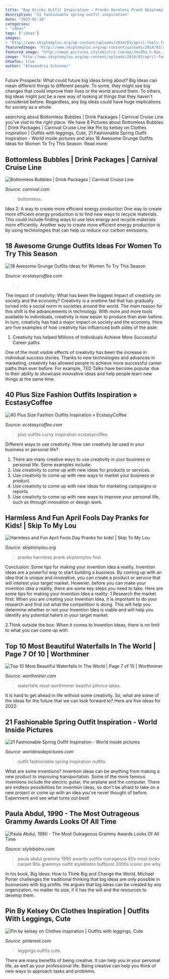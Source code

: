 ```yaml
---
title: "Day Drinks Outfit Inspiration ~ Pranks Harmless Prank Skiptomylou Fool"
description: "21 fashionable spring outfit inspiration"
date: "2023-01-18"
categories:
- "ideas"
tags: ["ideas"]
images:
- "http://www.skiptomylou.org/wp-content/uploads/2014/03/april-fools-for-kids-1.jpg"
featuredImage: "http://www.skiptomylou.org/wp-content/uploads/2014/03/april-fools-for-kids-1.jpg"
featured_image: "http://www2.pictures.stylebistro.com/mp/JmxZhw_h-9ax.jpg"
image: "http://www.skiptomylou.org/wp-content/uploads/2014/03/april-fools-for-kids-1.jpg"
ShowToc: true
author: "Alexandria Schinner"
---
```



Future Prospects: What could future big ideas bring about?
Big Ideas can mean different things to different people. To some, they might see big changes that could improve their lives or the world around them. To others, big ideas might just be a new way of looking at things that they haven't considered before. Regardless, any big ideas could have huge implications for society as a whole.

	

		
searching about Bottomless Bubbles | Drink Packages | Carnival Cruise Line you've visit to the right place. We have 8 Pictures about Bottomless Bubbles | Drink Packages | Carnival Cruise Line like Pin by kelsey on Clothes inspiration | Outfits with leggings, Cute, 21 Fashionable Spring Outfit Inspiration - World inside pictures and also 18 Awesome Grunge Outfits Ideas for Women To Try This Season. Read more:
		
    
## Bottomless Bubbles | Drink Packages | Carnival Cruise Line

<img loading=lazy src="https://www.carnival.com/shop/medias/Bottomless-Bubbles.jpg?context=bWFzdGVyfGltYWdlc3wxMzI0MjAxfGltYWdlL2pwZWd8aW1hZ2VzL2hiYi9oNjUvODgwNDg2NjM5MjA5NC5qcGd8OTk5MzZjMjI1NDMyMzE2MWJkMDk5YmE5MGY2ZmVjZTY5NGQ4MzlkYTYxNzc2ZmQ2MWZmMzdkZjBmZTYyZmUzNg&amp;w=700&amp;h=550" onerror="this.onerror=null;this.src='https://tse2.mm.bing.net/th?id=OIP.Gt862RaNX4U9uQvt1_ekZwHaF0&amp;pid=15.1';" alt="Bottomless Bubbles | Drink Packages | Carnival Cruise Line">

_Source: carnival.com_

>bottomless. 

	

Idea 2: A way to create more efficient energy production
One way to create more efficient energy production is to find new ways to recycle materials. This could include finding ways to use less energy and recycle materials more efficiently. Another way to create more efficient energy production is by using technologies that can help us reduce our carbon emissions.

    
## 18 Awesome Grunge Outfits Ideas For Women To Try This Season

<img loading=lazy src="https://i0.wp.com/www.ecstasycoffee.com/wp-content/uploads/2016/09/I-don’t-trust-me-either.jpg?resize=370%2C750" onerror="this.onerror=null;this.src='https://tse4.mm.bing.net/th?id=OIP.RSICCnLFroqo9FcPJ_WQzwAAAA&amp;pid=15.1';" alt="18 Awesome Grunge Outfits Ideas for Women To Try This Season">

_Source: ecstasycoffee.com_

>. 

	

The impact of creativity: What has been the biggest impact of creativity on society and the economy?
Creativity is a onetime fad that has gradually turned into a social norm in societies around the world. The main reason for this shift is the advancements in technology. With more and more tools available to individuals, creativity is now easier to produce than ever before. In turn, creativity has had a major impact on society and the economy. Here are five examples of how creativity has influenced both sides of the aisle:
1) Creativity has helped Millions of Individuals Achieve More Successful Career paths

One of the most visible effects of creativity has been the increase in individual success stories. Thanks to new technologies and advances in marketing, creativity has allowed people to achieve more successful career paths than ever before. For example, TED Talks have become popular due to their ability to showcase innovative ideas and help people learn new things at the same time.

    
## 40 Plus Size Fashion Outfits Inspiration » EcstasyCoffee

<img loading=lazy src="https://i2.wp.com/www.ecstasycoffee.com/wp-content/uploads/2016/10/Curvy-Women-Fashion-Outfits-24.jpg" onerror="this.onerror=null;this.src='https://tse2.mm.bing.net/th?id=OIP.6mcV3gxgzur56C4e-oNPyQHaLH&amp;pid=15.1';" alt="40 Plus Size Fashion Outfits Inspiration » EcstasyCoffee">

_Source: ecstasycoffee.com_

>plus outfits curvy inspiration ecstasycoffee. 

	

Different ways to use creativity: How can creativity be used in your business or personal life?
1. There are many creative ways to use creativity in your business or personal life. Some examples include: 
2. Use creativity to come up with new ideas for products or services. 
3. Use creativity to come up with new ways to market your business or product. 
4. Use creativity to come up with new ideas for marketing campaigns or reports. 
5. Use creativity to come up with new ways to improve your personal life, such as through innovation or design work.

    
## Harmless And Fun April Fools Day Pranks for Kids! | Skip To My Lou

<img loading=lazy src="http://www.skiptomylou.org/wp-content/uploads/2014/03/april-fools-for-kids-1.jpg" onerror="this.onerror=null;this.src='https://tse2.mm.bing.net/th?id=OIP.8OjxnwrztxjrcvCyooFV3wHaKl&amp;pid=15.1';" alt="Harmless and Fun April Fools Day Pranks for kids! | Skip To My Lou">

_Source: skiptomylou.org_

>pranks harmless prank skiptomylou fool. 

	

Conclusion: Some tips for making your invention idea a reality.
Invention ideas are a powerful way to start building a business. By coming up with an idea that is unique and innovative, you can create a product or service that will interest your target market. However, before you can make your invention idea a reality, there are some key steps you need to take. Here are some tips for making your Invention Idea a reality:
1.Research the market first: When you are creating your Invention Idea, it is important to do your research and find out what the competition is doing. This will help you determine whether or not your Invention Idea is viable and will help you identify any potential haters in your target market.

2.Think outside the box: When it comes to Invention Ideas, there is no limit to what you can come up with.

    
## Top 10 Most Beautiful Waterfalls In The World | Page 7 Of 10 | Worthminer

<img loading=lazy src="https://worthminer.com/wp-content/uploads/2016/08/Plitvice-Lakes-Watterfall.jpg" onerror="this.onerror=null;this.src='https://tse1.mm.bing.net/th?id=OIP.z6t8taDgeHGM6EiIt_K93gHaK_&amp;pid=15.1';" alt="Top 10 Most Beautiful Waterfalls In The World | Page 7 of 10 | Worthminer">

_Source: worthminer.com_

>waterfalls most worthminer beatiful plitvice lakes. 

	

It is hard to get ahead in life without some creativity. So, what are some of the ideas for the future that we can look forward to? Here are five ideas for 2022: 

    
## 21 Fashionable Spring Outfit Inspiration - World Inside Pictures

<img loading=lazy src="https://worldinsidepictures.com/wp-content/uploads/2014/02/1023.jpg" onerror="this.onerror=null;this.src='https://tse2.mm.bing.net/th?id=OIP.cjdePMe6f0dPEK1C2chtcAHaK2&amp;pid=15.1';" alt="21 Fashionable Spring Outfit Inspiration - World inside pictures">

_Source: worldinsidepictures.com_

>outfit fashionable spring inspiration outfits. 

	

What are some inventions?
Invention ideas can be anything from making a new product to improving transportation. Some of the more famous inventions include the electric guitar, the airplane and the computer. There are endless possibilities for invention ideas, so don't be afraid to take on a new project or come up with an idea you've never thought of before. Experiment and see what turns out best!

    
## Paula Abdul, 1990 - The Most Outrageous Grammy Awards Looks Of All Time

<img loading=lazy src="http://www2.pictures.stylebistro.com/mp/JmxZhw_h-9ax.jpg" onerror="this.onerror=null;this.src='https://tse1.mm.bing.net/th?id=OIP.vx8uTGvTbdsKrbkwRqu0oQHaK4&amp;pid=15.1';" alt="Paula Abdul, 1990 - The Most Outrageous Grammy Awards Looks Of All Time">

_Source: stylebistro.com_

>paula abdul grammy 1990 awards outfits outrageous 80s most looks carpet 90s grammys outfit stylebistro huffpost 2000s iconic pre why. 

	

In his book, Big Ideas: How to Think Big and Change the World, Michael Porter challenges the traditional thinking that big ideas are only possible in businesses with big profits. He argues that big ideas can be created by any organization, no matter its size, if it has the will and the resources to develop them.

    
## Pin By Kelsey On Clothes Inspiration | Outfits With Leggings, Cute

<img loading=lazy src="https://i.pinimg.com/736x/dd/51/9f/dd519fa2b80a8c6dbea060cfa321ad9d.jpg" onerror="this.onerror=null;this.src='https://tse2.mm.bing.net/th?id=OIP.CcbGkw5WECXe6Xe1UjA2FQHaNL&amp;pid=15.1';" alt="Pin by kelsey on Clothes inspiration | Outfits with leggings, Cute">

_Source: pinterest.com_

>leggings outfits cute. 

	

There are many benefits of being creative. It can help you in your personal life, as well as your professional life. Being creative can help you think of new ways to approach tasks and problems.

